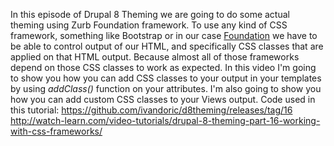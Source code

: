 <!--
{
"name" : "intro-css-frameworks",
"version" : "0.1",
"title" : "Introducing css frameworks",
"description" : "Drupal 8 Theming, Part 5",
"homepage" : "https://www.youtube.com/playlist?list=PLUBR53Dw-Ef818EUxzNoWKcQ7PYUXpFFA",
"freshnessDate" : 2015-12-10,
"license" : "Standard YouTube License"
}
-->

<!-- @section, "title" : "Part 16 - Working With CSS Frameworks" -->

In this episode of Drupal 8 Theming we are going to do some actual theming using Zurb Foundation framework.
To use any kind of CSS framework, something like Bootstrap or in our case [Foundation](http://foundation.zurb.com/) we have to be able to control output of our HTML, and specifically CSS classes that are applied on that HTML output. Because almost all of those frameworks depend on those CSS classes to work as expected.
In this video I'm going to show you how you can add CSS classes to your output in your templates by using *addClass()* function on your attributes. I'm also going to show you how you can add custom CSS classes to your Views output.
Code used in this tutorial:
https://github.com/ivandoric/d8theming/releases/tag/16
http://watch-learn.com/video-tutorials/drupal-8-theming-part-16-working-with-css-frameworks/
		
<!-- @asset, "contentType": "outlearn/video", "provider": "youtube", "url": "https://www.youtube.com/embed/6l_sNw04wyU" -->

<!-- @task,  "text" : "Create a new theme and integrate it with Bootstrap." -->